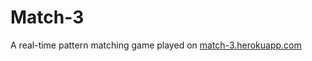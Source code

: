 # Match-3

A real-time pattern matching game played on [match-3.herokuapp.com](match-3.herokuapp.com)
